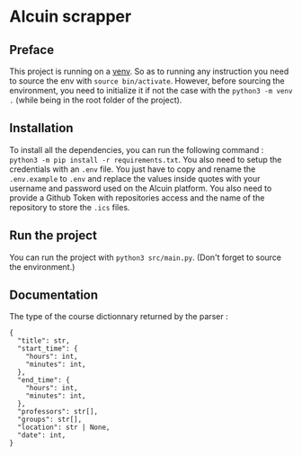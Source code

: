 # Alcuin scrapper

## Preface

This project is running on a [venv](https://docs.python.org/3/library/venv.html). So as to running any instruction you need to source the env with `source bin/activate`. However, before sourcing the environment, you need to initialize it if not the case with the `python3 -m venv .` (while being in the root folder of the project).

## Installation

To install all the dependencies, you can run the following command :  `python3 -m pip install -r requirements.txt`. You also need to setup the credentials with an `.env` file. You just have to copy and rename the `.env.example` to `.env` and replace the values inside quotes with your username and password used on the Alcuin platform. You also need to provide a Github Token with repositories access and the name of the repository to store the `.ics` files.

## Run the project

You can run the project with `python3 src/main.py`. (Don't forget to source the environment.)

## Documentation 

The type of the course dictionnary returned by the parser :
```
{
  "title": str,
  "start_time": {
    "hours": int,
    "minutes": int,
  },
  "end_time": {
    "hours": int,
    "minutes": int,
  },
  "professors": str[],
  "groups": str[],
  "location": str | None,
  "date": int,
}
```

